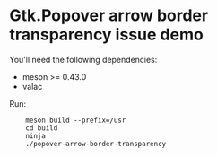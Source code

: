 # Gtk.Popover arrow border transparency issue demo

You'll need the following dependencies:

* meson >= 0.43.0
* valac

Run:
```
    meson build --prefix=/usr
    cd build
    ninja
    ./popover-arrow-border-transparency
```

